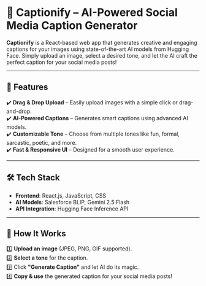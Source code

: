 # 📸 Captionify – AI-Powered Social Media Caption Generator  

**Captionify** is a React-based web app that generates creative and engaging captions for your images using state-of-the-art AI models from Hugging Face. Simply upload an image, select a desired tone, and let the AI craft the perfect caption for your social media posts!  

---

## 🚀 Features  
✔️ **Drag & Drop Upload** – Easily upload images with a simple click or drag-and-drop.  
✔️ **AI-Powered Captions** – Generates smart captions using advanced AI models.  
✔️ **Customizable Tone** – Choose from multiple tones like fun, formal, sarcastic, poetic, and more.  
✔️ **Fast & Responsive UI** – Designed for a smooth user experience.  

---

## 🛠️ Tech Stack  
- **Frontend**: React.js, JavaScript, CSS  
- **AI Models**: Salesforce BLIP, Gemini 2.5 Flash  
- **API Integration**: Hugging Face Inference API  

---

## 🔧 How It Works  
1️⃣ **Upload an image** (JPEG, PNG, GIF supported).  
2️⃣ **Select a tone** for the caption.  
3️⃣ Click **"Generate Caption"** and let AI do its magic.  
4️⃣ **Copy & use** the generated caption for your social media posts!  


